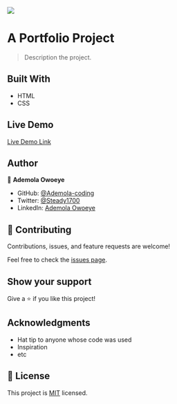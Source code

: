 
![](https://img.shields.io/badge/Microverse-blueviolet)

# A Portfolio Project

> Description the project.


## Built With

- HTML
- CSS


## Live Demo 

[Live Demo Link](https://ademola-coding.github.io/MY-PORTFOLIO/)


## Author

👤 **Ademola Owoeye**


- GitHub: [@Ademola-coding](https://github.com/Ademola-coding)
- Twitter: [@Steady1700](https://twitter.com/steady1700)
- LinkedIn: [Ademola Owoeye](https://www.linkedin.com/in/ademola-owoeye-0bb344223/)


## 🤝 Contributing

Contributions, issues, and feature requests are welcome!

Feel free to check the [issues page](../../issues/).

## Show your support

Give a ⭐️ if you like this project!

## Acknowledgments

- Hat tip to anyone whose code was used
- Inspiration
- etc

## 📝 License

This project is [MIT](./MIT.md) licensed.

